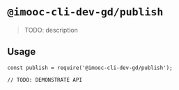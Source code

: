 # `@imooc-cli-dev-gd/publish`

> TODO: description

## Usage

```
const publish = require('@imooc-cli-dev-gd/publish');

// TODO: DEMONSTRATE API
```
